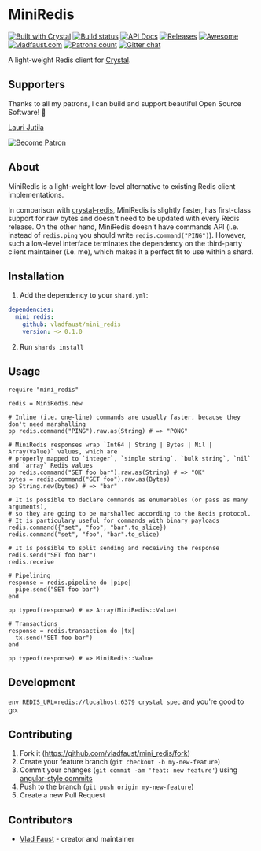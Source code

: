 # MiniRedis

[![Built with Crystal](https://img.shields.io/badge/built%20with-crystal-000000.svg?style=flat-square)](https://crystal-lang.org/)
[![Build status](https://img.shields.io/travis/com/vladfaust/mini_redis/master.svg?style=flat-square)](https://travis-ci.com/vladfaust/mini_redis)
[![API Docs](https://img.shields.io/badge/api_docs-online-brightgreen.svg?style=flat-square)](https://github.vladfaust.com/mini_redis)
[![Releases](https://img.shields.io/github/release/vladfaust/mini_redis.svg?style=flat-square)](https://github.com/vladfaust/mini_redis/releases)
[![Awesome](https://awesome.re/badge-flat2.svg)](https://github.com/veelenga/awesome-crystal)
[![vladfaust.com](https://img.shields.io/badge/style-.com-lightgrey.svg?longCache=true&style=flat-square&label=vladfaust&colorB=0a83d8)](https://vladfaust.com)
[![Patrons count](https://img.shields.io/badge/dynamic/json.svg?label=patrons&url=https://www.patreon.com/api/user/11296360&query=$.included[0].attributes.patron_count&style=flat-square&colorB=red&maxAge=86400)](https://www.patreon.com/vladfaust)
[![Gitter chat](https://img.shields.io/badge/chat%20on-gitter-green.svg?colorB=ED1965&logo=gitter&style=flat-square)](https://gitter.im/vladfaust/Lobby)

A light-weight Redis client for [Crystal](https://crystal-lang.org/).

## Supporters

Thanks to all my patrons, I can build and support beautiful Open Source Software! 🙏

[Lauri Jutila](https://github.com/ljuti)

[![Become Patron](https://vladfaust.com/img/patreon-small.svg)](https://www.patreon.com/vladfaust)

## About

MiniRedis is a light-weight low-level alternative to existing Redis client implementations.

In comparison with [crystal-redis](https://github.com/stefanwille/crystal-redis), MiniRedis is slightly faster, has first-class support for raw bytes and doesn't need to be updated with every Redis release. On the other hand, MiniRedis doesn't have commands API (i.e. instead of `redis.ping` you should write `redis.command("PING")`). However, such a low-level interface terminates the dependency on the third-party client maintainer (i.e. me), which makes it a perfect fit to use within a shard.

## Installation

1. Add the dependency to your `shard.yml`:

```yaml
dependencies:
  mini_redis:
    github: vladfaust/mini_redis
    version: ~> 0.1.0
```

2. Run `shards install`

## Usage

```crystal
require "mini_redis"

redis = MiniRedis.new

# Inline (i.e. one-line) commands are usually faster, because they don't need marshalling
pp redis.command("PING").raw.as(String) # => "PONG"

# MiniRedis responses wrap `Int64 | String | Bytes | Nil | Array(Value)` values, which are
# properly mapped to `integer`, `simple string`, `bulk string`, `nil` and `array` Redis values
pp redis.command("SET foo bar").raw.as(String) # => "OK"
bytes = redis.command("GET foo").raw.as(Bytes)
pp String.new(bytes) # => "bar"

# It is possible to declare commands as enumerables (or pass as many arguments),
# so they are going to be marshalled according to the Redis protocol.
# It is particulary useful for commands with binary payloads
redis.command({"set", "foo", "bar".to_slice})
redis.command("set", "foo", "bar".to_slice)

# It is possible to split sending and receiving the response
redis.send("SET foo bar")
redis.receive

# Pipelining
response = redis.pipeline do |pipe|
  pipe.send("SET foo bar")
end

pp typeof(response) # => Array(MiniRedis::Value)

# Transactions
response = redis.transaction do |tx|
  tx.send("SET foo bar")
end

pp typeof(response) # => MiniRedis::Value
```

## Development

`env REDIS_URL=redis://localhost:6379 crystal spec` and you're good to go.

## Contributing

1. Fork it (<https://github.com/vladfaust/mini_redis/fork>)
2. Create your feature branch (`git checkout -b my-new-feature`)
3. Commit your changes (`git commit -am 'feat: new feature'`) using [angular-style commits](https://docs.onyxframework.org/contributing/commit-style)
4. Push to the branch (`git push origin my-new-feature`)
5. Create a new Pull Request

## Contributors

- [Vlad Faust](https://github.com/vladfaust) - creator and maintainer
